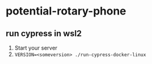 # potential-rotary-phone
## run cypress in wsl2

1. Start your server
2. `VERSION=<someversion> ./run-cypress-docker-linux`

